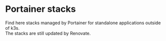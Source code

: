 # Portainer stacks
  
Find here stacks managed by Portainer for standalone applications outside of k3s.  
The stacks are still updated by Renovate.  
